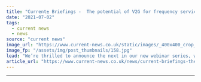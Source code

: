 ```yaml
---
title: "Current± Briefings -  The potential of V2G for frequency services"
date: "2021-07-02"
tags: 
  - current news
  - news
source: "current news"
image_url: "https://www.current-news.co.uk/static/images/_400x400_crop_center-center/Current-Briefings-logo-800x500.jpg"
image_fp: "/assets/img/post_thumbnails/158.jpg"
lead: "​We’re thrilled to announce the next in our new webinar series, with OVO Drive’s Chris Russell set to join us for Current± Briefings -  The potential of V2G for frequency services."
article_url: "https://www.current-news.co.uk/news/current-briefings-the-potential-of-v2g-for-frequency-services?utm_source=rss-feeds&utm_medium=rss&utm_campaign=rss"
---
```


---
